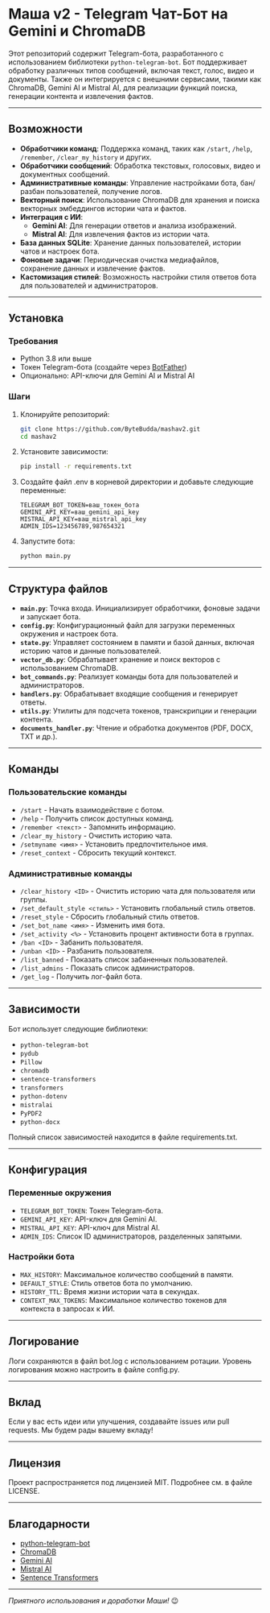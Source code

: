 
# Маша v2 - Telegram Чат-Бот на Gemini и ChromaDB


Этот репозиторий содержит Telegram-бота, разработанного с использованием библиотеки `python-telegram-bot`. Бот поддерживает обработку различных типов сообщений, включая текст, голос, видео и документы. Также он интегрируется с внешними сервисами, такими как ChromaDB, Gemini AI и Mistral AI, для реализации функций поиска, генерации контента и извлечения фактов.

---

## Возможности

- **Обработчики команд**: Поддержка команд, таких как `/start`, `/help`, `/remember`, `/clear_my_history` и других.
- **Обработчики сообщений**: Обработка текстовых, голосовых, видео и документных сообщений.
- **Административные команды**: Управление настройками бота, бан/разбан пользователей, получение логов.
- **Векторный поиск**: Использование ChromaDB для хранения и поиска векторных эмбеддингов истории чата и фактов.
- **Интеграция с ИИ**:
  - **Gemini AI**: Для генерации ответов и анализа изображений.
  - **Mistral AI**: Для извлечения фактов из истории чата.
- **База данных SQLite**: Хранение данных пользователей, истории чатов и настроек бота.
- **Фоновые задачи**: Периодическая очистка медиафайлов, сохранение данных и извлечение фактов.
- **Кастомизация стилей**: Возможность настройки стиля ответов бота для пользователей и администраторов.

---

## Установка

### Требования

- Python 3.8 или выше
- Токен Telegram-бота (создайте через [BotFather](https://core.telegram.org/bots#botfather))
- Опционально: API-ключи для Gemini AI и Mistral AI

### Шаги

1. Клонируйте репозиторий:
   ```bash
   git clone https://github.com/ByteBudda/mashav2.git
   cd mashav2
   ```

2. Установите зависимости:
   ```bash
   pip install -r requirements.txt
   ```

3. Создайте файл .env в корневой директории и добавьте следующие переменные:
   ```env
   TELEGRAM_BOT_TOKEN=ваш_токен_бота
   GEMINI_API_KEY=ваш_gemini_api_key
   MISTRAL_API_KEY=ваш_mistral_api_key
   ADMIN_IDS=123456789,987654321
   ```

4. Запустите бота:
   ```bash
   python main.py
   ```

---

## Структура файлов

- **`main.py`**: Точка входа. Инициализирует обработчики, фоновые задачи и запускает бота.
- **`config.py`**: Конфигурационный файл для загрузки переменных окружения и настроек бота.
- **`state.py`**: Управляет состоянием в памяти и базой данных, включая историю чатов и данные пользователей.
- **`vector_db.py`**: Обрабатывает хранение и поиск векторов с использованием ChromaDB.
- **`bot_commands.py`**: Реализует команды бота для пользователей и администраторов.
- **`handlers.py`**: Обрабатывает входящие сообщения и генерирует ответы.
- **`utils.py`**: Утилиты для подсчета токенов, транскрипции и генерации контента.
- **`documents_handler.py`**: Чтение и обработка документов (PDF, DOCX, TXT и др.).

---

## Команды

### Пользовательские команды

- `/start` - Начать взаимодействие с ботом.
- `/help` - Получить список доступных команд.
- `/remember <текст>` - Запомнить информацию.
- `/clear_my_history` - Очистить историю чата.
- `/setmyname <имя>` - Установить предпочтительное имя.
- `/reset_context` - Сбросить текущий контекст.

### Административные команды

- `/clear_history <ID>` - Очистить историю чата для пользователя или группы.
- `/set_default_style <стиль>` - Установить глобальный стиль ответов.
- `/reset_style` - Сбросить глобальный стиль ответов.
- `/set_bot_name <имя>` - Изменить имя бота.
- `/set_activity <%>` - Установить процент активности бота в группах.
- `/ban <ID>` - Забанить пользователя.
- `/unban <ID>` - Разбанить пользователя.
- `/list_banned` - Показать список забаненных пользователей.
- `/list_admins` - Показать список администраторов.
- `/get_log` - Получить лог-файл бота.

---

## Зависимости

Бот использует следующие библиотеки:

- `python-telegram-bot`
- `pydub`
- `Pillow`
- `chromadb`
- `sentence-transformers`
- `transformers`
- `python-dotenv`
- `mistralai`
- `PyPDF2`
- `python-docx`

Полный список зависимостей находится в файле requirements.txt.

---

## Конфигурация

### Переменные окружения

- `TELEGRAM_BOT_TOKEN`: Токен Telegram-бота.
- `GEMINI_API_KEY`: API-ключ для Gemini AI.
- `MISTRAL_API_KEY`: API-ключ для Mistral AI.
- `ADMIN_IDS`: Список ID администраторов, разделенных запятыми.

### Настройки бота

- `MAX_HISTORY`: Максимальное количество сообщений в памяти.
- `DEFAULT_STYLE`: Стиль ответов бота по умолчанию.
- `HISTORY_TTL`: Время жизни истории чата в секундах.
- `CONTEXT_MAX_TOKENS`: Максимальное количество токенов для контекста в запросах к ИИ.

---

## Логирование

Логи сохраняются в файл bot.log с использованием ротации. Уровень логирования можно настроить в файле config.py.

---

## Вклад

Если у вас есть идеи или улучшения, создавайте issues или pull requests. Мы будем рады вашему вкладу!

---

## Лицензия

Проект распространяется под лицензией MIT. Подробнее см. в файле LICENSE.

---

## Благодарности

- [python-telegram-bot](https://github.com/python-telegram-bot/python-telegram-bot)
- [ChromaDB](https://www.trychroma.com/)
- [Gemini AI](https://gemini.ai/)
- [Mistral AI](https://mistral.ai/)
- [Sentence Transformers](https://www.sbert.net/)
---

*Приятного использования и доработки Маши!* 😉
